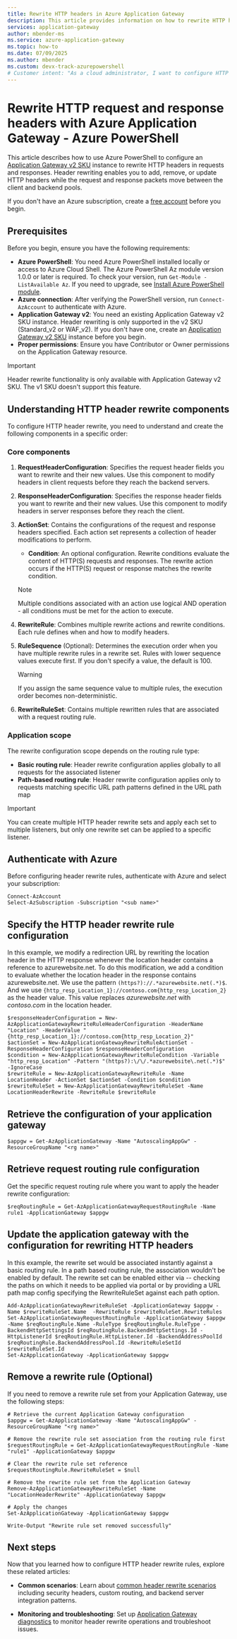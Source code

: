 ```yaml
---
title: Rewrite HTTP headers in Azure Application Gateway
description: This article provides information on how to rewrite HTTP headers in Azure Application Gateway by using Azure PowerShell
services: application-gateway
author: mbender-ms
ms.service: azure-application-gateway
ms.topic: how-to
ms.date: 07/09/2025
ms.author: mbender 
ms.custom: devx-track-azurepowershell
# Customer intent: "As a cloud administrator, I want to configure HTTP header rewrites using Azure PowerShell, so that I can efficiently modify headers in requests and responses for my Application Gateway."
---
```

# Rewrite HTTP request and response headers with Azure Application Gateway - Azure PowerShell

This article describes how to use Azure PowerShell to configure an [Application Gateway v2 SKU](./application-gateway-autoscaling-zone-redundant.md) instance to rewrite HTTP headers in requests and responses. Header rewriting enables you to add, remove, or update HTTP headers while the request and response packets move between the client and backend pools.

If you don't have an Azure subscription, create a [free account](https://azure.microsoft.com/pricing/purchase-options/azure-account?cid=msft_learn) before you begin.

## Prerequisites

Before you begin, ensure you have the following requirements:

- **Azure PowerShell**: You need Azure PowerShell installed locally or access to Azure Cloud Shell. The Azure PowerShell Az module version 1.0.0 or later is required. To check your version, run `Get-Module -ListAvailable Az`. If you need to upgrade, see [Install Azure PowerShell module](/powershell/azure/install-azure-powershell). 
- **Azure connection**: After verifying the PowerShell version, run `Connect-AzAccount` to authenticate with Azure.
- **Application Gateway v2**: You need an existing Application Gateway v2 SKU instance. Header rewriting is only supported in the v2 SKU (Standard_v2 or WAF_v2). If you don't have one, create an [Application Gateway v2 SKU](./tutorial-autoscale-ps.md) instance before you begin.
- **Proper permissions**: Ensure you have Contributor or Owner permissions on the Application Gateway resource.

> [!IMPORTANT]
> Header rewrite functionality is only available with Application Gateway v2 SKU. The v1 SKU doesn't support this feature.

## Understanding HTTP header rewrite components

To configure HTTP header rewrite, you need to understand and create the following components in a specific order:

### Core components

1. **RequestHeaderConfiguration**: Specifies the request header fields you want to rewrite and their new values. Use this component to modify headers in client requests before they reach the backend servers.

2. **ResponseHeaderConfiguration**: Specifies the response header fields you want to rewrite and their new values. Use this component to modify headers in server responses before they reach the client.

3. **ActionSet**: Contains the configurations of the request and response headers specified. Each action set represents a collection of header modifications to perform.
   
   - **Condition**: An optional configuration. Rewrite conditions evaluate the content of HTTP(S) requests and responses. The rewrite action occurs if the HTTP(S) request or response matches the rewrite condition.

   > [!NOTE]
   > Multiple conditions associated with an action use logical AND operation - all conditions must be met for the action to execute.

5. **RewriteRule**: Combines multiple rewrite actions and rewrite conditions. Each rule defines when and how to modify headers.

6. **RuleSequence** (Optional): Determines the execution order when you have multiple rewrite rules in a rewrite set. Rules with lower sequence values execute first. If you don't specify a value, the default is 100.

   > [!WARNING]
   > If you assign the same sequence value to multiple rules, the execution order becomes non-deterministic.

7. **RewriteRuleSet**: Contains multiple rewritten rules that are associated with a request routing rule.

### Application scope

The rewrite configuration scope depends on the routing rule type:

- **Basic routing rule**: Header rewrite configuration applies globally to all requests for the associated listener
- **Path-based routing rule**: Header rewrite configuration applies only to requests matching specific URL path patterns defined in the URL path map

> [!IMPORTANT]
> You can create multiple HTTP header rewrite sets and apply each set to multiple listeners, but only one rewrite set can be applied to a specific listener.

## Authenticate with Azure

Before configuring header rewrite rules, authenticate with Azure and select your subscription:

```azurepowershell
Connect-AzAccount
Select-AzSubscription -Subscription "<sub name>"
```

## Specify the HTTP header rewrite rule configuration

In this example, we modify a redirection URL by rewriting the location header in the HTTP response whenever the location header contains a reference to azurewebsite.net. To do this modification, we add a condition to evaluate whether the location header in the response contains azurewebsite.net. We use the pattern `(https?)://.*azurewebsite.net(.*)$`. And we use `{http_resp_Location_1}://contoso.com{http_resp_Location_2}` as the header value. This value replaces *azurewebsite.net* with *contoso.com* in the location header.

```azurepowershell
$responseHeaderConfiguration = New-AzApplicationGatewayRewriteRuleHeaderConfiguration -HeaderName "Location" -HeaderValue "{http_resp_Location_1}://contoso.com{http_resp_Location_2}"
$actionSet = New-AzApplicationGatewayRewriteRuleActionSet -ResponseHeaderConfiguration $responseHeaderConfiguration
$condition = New-AzApplicationGatewayRewriteRuleCondition -Variable "http_resp_Location" -Pattern "(https?):\/\/.*azurewebsite\.net(.*)$" -IgnoreCase
$rewriteRule = New-AzApplicationGatewayRewriteRule -Name LocationHeader -ActionSet $actionSet -Condition $condition
$rewriteRuleSet = New-AzApplicationGatewayRewriteRuleSet -Name LocationHeaderRewrite -RewriteRule $rewriteRule
```

## Retrieve the configuration of your application gateway

```azurepowershell
$appgw = Get-AzApplicationGateway -Name "AutoscalingAppGw" -ResourceGroupName "<rg name>"
```

## Retrieve request routing rule configuration

Get the specific request routing rule where you want to apply the header rewrite configuration:

```azurepowershell
$reqRoutingRule = Get-AzApplicationGatewayRequestRoutingRule -Name rule1 -ApplicationGateway $appgw
```

## Update the application gateway with the configuration for rewriting HTTP headers

In this example, the rewrite set would be associated instantly against a basic routing rule. In a path based routing rule, the association wouldn't be enabled by default. The rewrite set can be enabled either via -- checking the paths on which it needs to be applied via portal or by providing a URL path map config specifying the RewriteRuleSet against each path option.  

```azurepowershell
Add-AzApplicationGatewayRewriteRuleSet -ApplicationGateway $appgw -Name $rewriteRuleSet.Name  -RewriteRule $rewriteRuleSet.RewriteRules
Set-AzApplicationGatewayRequestRoutingRule -ApplicationGateway $appgw -Name $reqRoutingRule.Name -RuleType $reqRoutingRule.RuleType -BackendHttpSettingsId $reqRoutingRule.BackendHttpSettings.Id -HttpListenerId $reqRoutingRule.HttpListener.Id -BackendAddressPoolId $reqRoutingRule.BackendAddressPool.Id -RewriteRuleSetId $rewriteRuleSet.Id
Set-AzApplicationGateway -ApplicationGateway $appgw
```

## Remove a rewrite rule (Optional)

If you need to remove a rewrite rule set from your Application Gateway, use the following steps:

```azurepowershell-interactive
# Retrieve the current Application Gateway configuration
$appgw = Get-AzApplicationGateway -Name "AutoscalingAppGw" -ResourceGroupName "<rg name>"

# Remove the rewrite rule set association from the routing rule first
$requestRoutingRule = Get-AzApplicationGatewayRequestRoutingRule -Name "rule1" -ApplicationGateway $appgw

# Clear the rewrite rule set reference
$requestRoutingRule.RewriteRuleSet = $null

# Remove the rewrite rule set from the Application Gateway
Remove-AzApplicationGatewayRewriteRuleSet -Name "LocationHeaderRewrite" -ApplicationGateway $appgw

# Apply the changes
Set-AzApplicationGateway -ApplicationGateway $appgw

Write-Output "Rewrite rule set removed successfully"
```

## Next steps

Now that you learned how to configure HTTP header rewrite rules, explore these related articles:

- **Common scenarios**: Learn about [common header rewrite scenarios](./rewrite-http-headers-url.md) including security headers, custom routing, and backend server integration patterns.

- **Monitoring and troubleshooting**: Set up [Application Gateway diagnostics](./application-gateway-diagnostics.md) to monitor header rewrite operations and troubleshoot issues.

